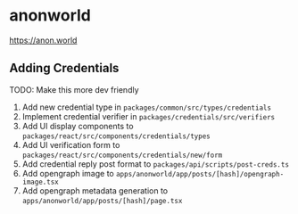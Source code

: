 # anonworld

https://anon.world


## Adding Credentials

TODO: Make this more dev friendly

1. Add new credential type in `packages/common/src/types/credentials`
2. Implement credential verifier in `packages/credentials/src/verifiers`
3. Add UI display components to `packages/react/src/components/credentials/types`
4. Add UI verification form to `packages/react/src/components/credentials/new/form`
5. Add credential reply post format to `packages/api/scripts/post-creds.ts`
6. Add opengraph image to `apps/anonworld/app/posts/[hash]/opengraph-image.tsx`
7. Add opengraph metadata generation to `apps/anonworld/app/posts/[hash]/page.tsx`
